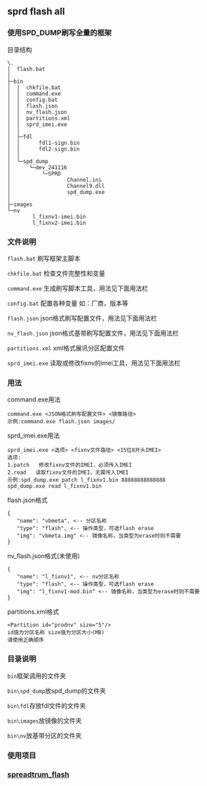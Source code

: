## sprd flash all


### 使用SPD_DUMP刷写全量的框架

目录结构
```
\.
│  flash.bat
│
├─bin
│  │  chkfile.bat
│  │  command.exe
│  │  config.bat
│  │  flash.json
│  │  nv_flash.json
│  │  partitions.xml
│  │  sprd_imei.exe
│  │
│  ├─fdl
│  │      fdl1-sign.bin
│  │      fdl2-sign.bin
│  │
│  └─spd_dump
│      └─dev_241116
│          └─SPRD
│                  Channel.ini
│                  Channel9.dll
│                  spd_dump.exe
│
├─images
└─nv
        l_fixnv1-imei.bin
        l_fixnv2-imei.bin
```
### 文件说明
`flash.bat`
刷写框架主脚本

`chkfile.bat`
检查文件完整性和变量

`command.exe`
生成刷写脚本工具，用法见下面用法栏

`config.bat`
配置各种变量
如：厂商，版本等

`flash.json`
json格式刷写配置文件，用法见下面用法栏

`nv_flash.json`
json格式基带刷写配置文件，用法见下面用法栏

`partitions.xml`
xml格式展讯分区配置文件

`sprd_imei.exe`
读取或修改fixnv的imei工具，用法见下面用法栏

### 用法

command.exe用法
```
command.exe <JSON格式刷写配置文件> <镜像路径>
示例:command.exe flash.json images/
```
sprd_imei.exe用法
```
sprd_imei.exe <选项> <fixnv文件路径> <15位8开头IMEI>
选项:
1.patch   修改fixnv文件的IMEI，必须传入IMEI
2.read   读取fixnv文件的IMEI，无需传入IMEI
示例:spd_dump.exe patch l_fixnv1.bin 88888888888888
spd_dump.exe read l_fixnv1.bin
```
flash.json格式
```
{
   "name": "vbmeta", <-- 分区名称
   "type": "flash", <-- 操作类型，可选flash erase
   "img": "vbmeta.img" <-- 镜像名称，当类型为erase时则不需要
}
```
nv_flash.json格式(未使用)
```
{
   "name": "l_fixnv1", <-- nv分区名称
   "type": "flash", <-- 操作类型，可选flash erase
   "img": "l_fixnv1-mod.bin" <-- 镜像名称，当类型为erase时则不需要
}
```
partitions.xml格式
```
<Partition id="prodnv" size="5"/>
id值为分区名称 size值为分区大小(MB)
请使用正确顺序
```
###  目录说明
`bin`框架调用的文件夹

`bin\spd_dump`放spd_dump的文件夹

`bin\fdl`存放fdl文件的文件夹

`bin\images`放镜像的文件夹

`bin\nv`放基带分区的文件夹

### 使用项目

### [spreadtrum_flash](https://github.com/TomKing062/spreadtrum_flash)
